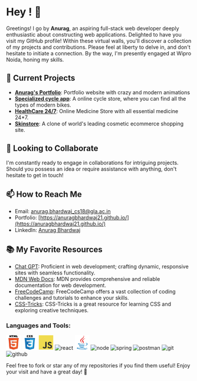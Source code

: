 # Hey ! 👋

Greetings! I go by **Anurag**, an aspiring full-stack web developer deeply enthusiastic about constructing web applications. Delighted to have you visit my GitHub profile! Within these virtual walls, you'll discover a collection of my projects and contributions. Please feel at liberty to delve in, and don't hesitate to initiate a connection. By the way, I'm presently engaged at Wipro Noida, honing my skills.


## 🔭 Current Projects
- [**Anurag's Portfolio**](https://github.com/anuragbhardwaj21/anuragbhardwaj21.github.io): Portfolio website with crazy and modern animations
- [**Specialized cycle app**](https://github.com/ProActive44/specialized-bike-app): A online cycle store, where you can find all the types of modern bikes.
- [**HealthCare 24/7**](https://github.com/anuragbhardwaj21/Healthcare-24-7): Online Medicine Store with all essential medicine 24*7.
- [**Skinstore**](https://github.com/anuragbhardwaj21/Skinstore): A clone of world's leading cosmetic ecommerce shopping site. 


## 👯 Looking to Collaborate

I'm constantly ready to engage in collaborations for intriguing projects. Should you possess an idea or require assistance with anything, don't hesitate to get in touch!


## 📫 How to Reach Me

- Email: anurag.bhardwaj_cs18@gla.ac.in
- Portfolio: [https://anuragbhardwaj21.github.io/](https://anuragbhardwaj21.github.io/)
- LinkedIn: [Anurag Bhardwaj](https://www.linkedin.com/in/anurag-bhardwaj-2361am/)


## 📚 My Favorite Resources
- [Chat GPT](https://chat.openai.com/): Proficient in web development; crafting dynamic, responsive sites with seamless functionality.
- [MDN Web Docs](https://developer.mozilla.org/): MDN provides comprehensive and reliable documentation for web development.
- [FreeCodeCamp](https://www.freecodecamp.org/): FreeCodeCamp offers a vast collection of coding challenges and tutorials to enhance your skills.
- [CSS-Tricks](https://css-tricks.com/): CSS-Tricks is a great resource for learning CSS and exploring creative techniques.


<h3 align="left">Languages and Tools:</h3>
<p align="left"> 
<img src="https://raw.githubusercontent.com/devicons/devicon/master/icons/html5/html5-original-wordmark.svg" alt="html5" width="40" height="40"/> 
<img src="https://raw.githubusercontent.com/devicons/devicon/master/icons/css3/css3-original-wordmark.svg" alt="css3" width="40" height="40"/>
<img src="https://raw.githubusercontent.com/devicons/devicon/master/icons/javascript/javascript-original.svg" alt="javascript" width="40" height="40"/>
<img src="https://cdn4.iconfinder.com/data/icons/logos-3/600/React.js_logo-512.png" alt="react" width="40" height="40"/> 
<img src="https://raw.githubusercontent.com/devicons/devicon/master/icons/java/java-original.svg" alt="java" width="40" height="40"/>
<img src="https://www.orangemantra.com/wp-content/uploads/2022/04/nd3.png" alt="node" width="40" height="40" />
<img src="https://www.vectorlogo.zone/logos/springio/springio-icon.svg" alt="spring" width="40" height="40"/>
<img src="https://www.vectorlogo.zone/logos/getpostman/getpostman-icon.svg" alt="postman" width="40" height="40"/> 
<img src="https://www.vectorlogo.zone/logos/git-scm/git-scm-icon.svg" alt="git" width="40" height="40"/> 
<img src="https://cdn-icons-png.flaticon.com/512/25/25231.png" alt="github" width="40" height="40"/> 
</p>


Feel free to fork or star any of my repositories if you find them useful! Enjoy your visit and have a great day! 🚀
